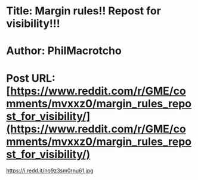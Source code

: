 # Title: Margin rules!! Repost for visibility!!!
# Author: PhilMacrotcho
# Post URL: [https://www.reddit.com/r/GME/comments/mvxxz0/margin_rules_repost_for_visibility/](https://www.reddit.com/r/GME/comments/mvxxz0/margin_rules_repost_for_visibility/)


https://i.redd.it/no9z3sm0rnu61.jpg